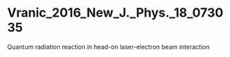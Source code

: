 # Vranic_2016_New_J._Phys._18_073035
Quantum radiation reaction in head-on laser-electron beam interaction
